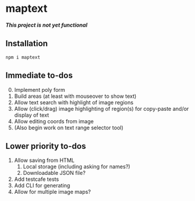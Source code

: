 # maptext

***This project is not yet functional***

## Installation

```
npm i maptext
```

## Immediate to-dos

0.  Implement poly form
0.  Build areas (at least with mouseover to show text)
1.  Allow text search with highlight of image regions
2.  Allow (click/drag) image highlighting of region(s)
    for copy-paste and/or display of text
3.  Allow editing coords from image
4.  (Also begin work on text range selector tool)

## Lower priority to-dos

1.  Allow saving from HTML
    1.  Local storage (including asking for names?)
    2.  Downloadable JSON file?
2.  Add testcafe tests
3.  Add CLI for generating
4.  Allow for multiple image maps?
